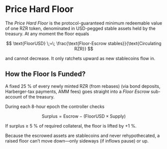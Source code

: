# Price Hard Floor

The _Price Hard Floor_ is the protocol-guaranteed minimum redeemable value of one RZR token, denominated in USD-pegged stable assets held by the treasury. At any moment the floor equals

$$
\text{FloorUSD} \;=\; \frac{\text{Floor-Escrow stables}}{\text{Circulating RZR}}
$$

and cannot decrease. It only ratchets upward as new stablecoins flow in.

## How the Floor Is Funded?

A fixed 25 % of every newly minted RZR (from rebases) (via bond deposits, Harberger-tax payments, AMM fees) goes straight into a _Floor Escrow_ sub-account of the treasury.

During each 8-hour epoch the controller checks

$$
\text{Surplus} = \text{Escrow} - (\text{FloorUSD} \times \text{Supply})
$$

If surplus ≥ 5 % of required collateral, the floor is lifted by +1 %.

Because the escrowed assets are stablecoins and never rehypothecated, a raised floor can’t move down—only sideways (if inflows pause) or up.
